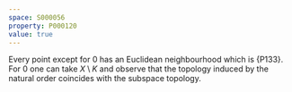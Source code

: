 ```yaml
---
space: S000056
property: P000120
value: true
---
```


Every point except for $0$ has an Euclidean neighbourhood which is {P133}.
For $0$ one can take $X\setminus K$ and observe that the topology induced by the natural order coincides with the subspace topology.
